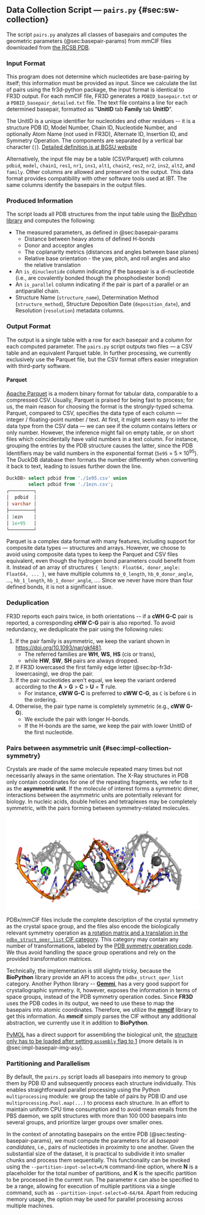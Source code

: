 ## Data Collection Script — `pairs.py` {#sec:sw-collection}

The script `pairs.py` analyzes all classes of basepairs and computes the geometric parameters (@sec:basepair-params) from mmCIF files downloaded from [the RCSB PDB](https://doi.org/10.1093/nar/28.1.235).

### Input Format

This program does not determine which nucleotides are base-pairing by itself; this information must be provided as input.
Since we calculate the list of pairs using the fr3d-python package, the input format is identical to FR3D output.
For each mmCIF file, FR3D generates a `PDBID_basepair.txt` or a `PDBID_basepair_detailed.txt` file.
The text file contains a line for each determined basepair, formatted as "**UnitID** tab **Family** tab **UnitID**".

The UnitID is a unique identifier for nucleotides and other residues -- it is a structure PDB ID, Model Number, Chain ID, Nucleotide Number, and optionally Atom Name (not used in FR3D), Alternate ID, Insertion ID, and Symmetry Operation.
The components are separated by a vertical bar character (`|`).
[Detailed definition is at BGSU website](https://www.bgsu.edu/research/rna/help/rna-3d-hub-help/unit-ids.html)

Alternatively, the input file may be a table (CSV/Parquet) with columns `pdbid`, `model`, `chain1`, `res1`, `nr1`, `ins1`, `alt1`, `chain2`, `res2`, `nr2`, `ins2`, `alt2`, and `family`.
Other columns are allowed and preserved on the output.
This data format provides compatibility with other software tools used at IBT.
The same columns identify the basepairs in the output files.

### Produced Information

The script loads all PDB structures from the input table using the [BioPython library](https://doi.org/10.1093/bioinformatics/btp163) and computes the following:

* The measured parameters, as defined in @sec:basepair-params
    * Distance between heavy atoms of defined H-bonds
    * Donor and acceptor angles
    * The coplanarity metrics (distances and angles between base planes)
    * Relative base orientation - the yaw, pitch, and roll angles and also the relative translation
* An `is_dinucleotide` column indicating if the basepair is a di-nucleotide (i.e., are covalently bonded though the phosphodiester bond)
* An `is_parallel` column indicating if the pair is part of a parallel or an antiparallel chain.
* Structure Name (`structure_name`), Determination Method (`structure_method`), Structure Deposition Date (`deposition_date`), and Resolution (`resolution`) metadata columns.

### Output Format

The output is a single table with a row for each basepair and a column for each computed parameter.
The `pairs.py` script outputs two files — a CSV table and an equivalent Parquet table.
In further processing, we currently exclusively use the Parquet file, but the CSV format offers easier integration with third-party software.

#### Parquet

[Apache Parquet](https://en.wikipedia.org/wiki/Apache_Parquet) is a modern binary format for tabular data, comparable to a compressed CSV.
Usually, Parquet is praised for being fast to process; for us, the main reason for choosing the format is the strongly-typed schema.
Parquet, compared to CSV, specifies the data type of each column — integer / floating-point number / text.
At first, it might seem easy to infer the data type from the CSV data — we can see if the column contains letters or only number.
However, the inference might fail on empty table, or on short files which coincidentally have valid numbers in a text column.
For instance, grouping the entries by the PDB structure causes the latter, since the PDB Identifiers may be valid numbers in the exponential format (`5e95` = $5\times10^{95}$).
The DuckDB database then formats the number differently when converting it back to text, leading to issues further down the line.

```sql
DuckDB> select pdbid from './1e95.csv' union
        select pdbid from './1ezn.csv';
┌─────────┐
│  pdbid  │
│ varchar │
├─────────┤
│ 1ezn    │
│ 1e+95   │
└─────────┘
```

Parquet is a complex data format with many features, including support for composite data types — structures and arrays.
However, we choose to avoid using composite data types to keep the Parquet and CSV files equivalent, even though the hydrogen bond parameters could benefit from it.
Instead of an array of structures `{ length: Float64, donor_angle: Float64, ... }`, we have multiple columns `hb_0_length`, `hb_0_donor_angle`, …, `hb_1_length`, `hb_1_donor_angle`, ….
Since we never have more than four defined bonds, it is not a significant issue.

### Deduplication

FR3D reports each pairs twice, in both orientations -- if a **cWH G-C** pair is reported, a corresponding **cHW C-G** pair is also reported.
To avoid redundancy, we deduplicate the pair using the following rules:

1. If the pair family is asymmetric, we keep the variant shown in <https://doi.org/10.1093/nar/gkf481>.
    * The referred families are **WH**, **WS**, **HS** (cis or trans),
    * while **HW**, **SW**, **SH** pairs are always dropped.
2. If FR3D lowercased the first family edge letter (@sec:bp-fr3d-lowercasing), we drop the pair.
3. If the pair nucleotides aren't equal, we keep the variant ordered according to the **A** > **G** > **C** > **U** = **T** rule.
    * For instance, **cWW G-C** is preferred to **cWW C-G**, as `C` is before `G` in the ordering.
4. Otherwise, the pair type name is completely symmetric (e.g., **cWW G-G**).
    * We exclude the pair with longer H-bonds.
    * If the H-bonds are the same, we keep the pair with lower UnitID of the first nucleotide.

### Pairs between asymmetric unit {#sec:impl-collection-symmetry}

<!-- TODO: přepsat asi

* uspořádání je přes symetrické elementy -->

Crystals are made of the same molecule repeated many times but not necessarily always in the same orientation.
The X-Ray structures in PDB only contain coordinates for one of the repeating fragments, we refer to it as the **asymmetric unit**.
If the molecule of interest forms a symmetric dimer, interactions between the asymmetric units are potentially relevant for biology.
In nucleic acids, double helices and tetraplexes may be completely symmetric, with the pairs forming between symmetry-related molecules.

![The asymmetric unit of [`6ros`](https://www.rcsb.org/structure/6ROS) structure is formed by a single strand, but the **biological assembly** is a duplex. The mmCIF file contains the coordinates of only one strand, and the second one is a symmetric copy. All basepairs are formed between the two strands.](../img/6ros-symmetry-illustration.png)

PDBx/mmCIF files include the complete description of the crystal symmetry as the crystal space group, and the files also encode the biologically relevant symmetry operation as [a rotation matrix and a translation in the `pdbx_struct_oper_list` CIF category](https://mmcif.wwpdb.org/dictionaries/mmcif_pdbx_v50.dic/Categories/pdbx_struct_oper_list.html).
This category may contain any number of transformations, labeled by the [PDB symmetry operation code](http://www.bmsc.washington.edu/CrystaLinks/man/pdb/part_74.html).
We thus avoid handling the space group operations and rely on the provided transformation matrices.

<!-- ```
loop_                                                                                                                          
_pdbx_struct_oper_list.id                                     
_pdbx_struct_oper_list.type                                                                                                    
_pdbx_struct_oper_list.name
_pdbx_struct_oper_list.symmetry_operation                                                                                      
_pdbx_struct_oper_list.matrix[1][1]
_pdbx_struct_oper_list.matrix[1][2]                                                                                            
_pdbx_struct_oper_list.matrix[1][3]
_pdbx_struct_oper_list.vector[1]                                                                                               
_pdbx_struct_oper_list.matrix[2][1]
_pdbx_struct_oper_list.matrix[2][2]                                                                                            
_pdbx_struct_oper_list.matrix[2][3]
_pdbx_struct_oper_list.vector[2]                                                                                               
_pdbx_struct_oper_list.matrix[3][1]
_pdbx_struct_oper_list.matrix[3][2]                                                                                            
_pdbx_struct_oper_list.matrix[3][3]
_pdbx_struct_oper_list.vector[3]                                                                                               
1 'identity operation'         1_555 x,y,z      1.0000000000 0.0000000000 0.0000000000 0.0000000000   0.0000000000 1.0000000000
0.0000000000 0.0000000000  0.0000000000 0.0000000000 1.0000000000  0.0000000000                                     
2 'crystal symmetry operation' 7_465 y-1,x+1,-z 0.0000000000 1.0000000000 0.0000000000 -38.4400000000 1.0000000000 0.0000000000
0.0000000000 38.4400000000 0.0000000000 0.0000000000 -1.0000000000 0.0000000000
``` -->

Technically, the implementation is still slightly tricky, because the **BioPython** library provide an API to access the `pdbx_struct_oper_list` category.
Another Python library -- [**Gemmi**](https://doi.org/10.21105/joss.04200), has a very good support for crystallographic symmetry.
It, however, exposes the information in terms of space groups, instead of the PDB symmetry operation codes.
Since **FR3D** uses the PDB codes in its output, we need to use these to map the basepairs into atomic coordinates.
Therefore, we utilize the [**mmcif**](https://github.com/rcsb/py-mmcif) library to get this information.
As **mmcif** simply parses the CIF without any additional abstraction, we currently use it in addition to **BioPython**.

[PyMOL](https://github.com/schrodinger/pymol-open-source) has a direct support for assembling the biological unit, the [structure only has to be loaded after setting `assembly` flag to 1](https://pymolwiki.org/index.php/Assembly) (more details is in @sec:impl-basepair-img-asy).

<!-- ### X3DNA DSSR integration

Optionally, the basepair parameters computed by DSSR are added (see @sec:std-base-parameters), `pairs.py` runs DSSR when `--dssr-binary` option is specified.
However, as far as we know, it is not possible to force DSSR to compute basepair parameters for an arbitrary selection of basepairs, it will only report the parameters for basepairs it determined by itself.
This unfortunately means that some basepairs might be missing the parameters.
Although DSSR should recognize all basepairs types reported by FR3D, sometimes almost all the parameter values are missing (TODO specific example, also in ./2-oview-6-software.md).

The rationale for executing DSSR within the `pairs.py` script, instead of running it on all structures beforehand like we do with FR3D, is the complexity of DSSR's output format.
While FR3D generates a single "PDBID_basepair.txt" file, DSSR generates a collection of files such as "dssr-dsStepPars.txt", "dssr-dsStepPars.txt", "dssr-dsHelixPars.txt", and "dssr-basepairs.txt".
The fact that the output filenames cannot be easily changed prevents us from simply running DSSR in a loop for all structures.
Since the outputs contain a lot of values, the files are significantly larger than those produced by FR3D.

DSSR provides a machine-readable JSON output format using the `--json` option, but this option does nothing alongside the `--analyze` option.
Since DDSR only calculates the base parameters when the `--analyze` is specified, we have to parse the values from the loosely formatted text files. -->


### Partitioning and Parallelism

By default, the `pairs.py` script loads all basepairs into memory to group them by PDB ID and subsequently process each structure individually.
This enables straightforward parallel processing using the Python `multiprocessing` module: we group the table of pairs by PDB ID and use `multiprocessing.Pool.map(...)` to process each structure.
In an effort to maintain uniform CPU time consumption and to avoid mean emails from the PBS daemon, we split structures with more than 100 000 basepairs into several groups, and prioritize larger groups over smaller ones.

In the context of annotating basepairs on the entire PDB (@sec:testing-basepair-params), we must compute the parameters for all _basepair candidates_, i.e., pairs of nucleotides in proximity to one another.
Given the substantial size of the dataset, it is practical to subdivide it into smaller chunks and process them sequentially.
This functionality can be invoked using the `--partition-input-select=K/N` command-line option, where **N** is a placeholder for the total number of partitions, and **K** is the specific partition to be processed in the current run.
The parameter `K` can also be specified to be a range, allowing for execution of multiple partitions via a single command, such as `--partition-input-select=0-64/64`.
Apart from reducing memory usage, the option may be used for parallel processing across multiple machines.
